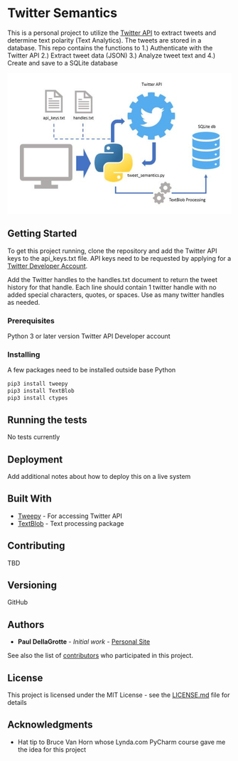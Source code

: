 # Twitter Semantics

This is a personal project to utilize the [Twitter API](https://developer.twitter.com/en/docs.html/) to extract tweets
and determine text polarity (Text Analytics). The tweets are stored in a database. This repo contains the
functions to 1.) Authenticate with the Twitter API 2.) Extract tweet data (JSON) 3.) Analyze tweet text and 4.) Create
and save to a SQLite database

<a href="https://github.com/pdellagrotte/TweetSemantics/blob/master/diagram.JPG"><img src="https://github.com/pdellagrotte/TweetSemantics/blob/master/diagram.JPG" title="Diagram" alt="Author:Paul DellaGrotte"></a>

## Getting Started

To get this project running, clone the repository and add the Twitter API keys to the api_keys.txt file. API keys need
to be requested by applying for a [Twitter Developer Account](https://developer.twitter.com/en/apply-for-access).

Add the Twitter handles to the handles.txt document to return the tweet history for that handle. Each line should
contain 1 twitter handle with no added special characters, quotes, or spaces. Use as many twitter handles as needed.

### Prerequisites

Python 3 or later version
Twitter API Developer account

### Installing

A few packages need to be installed outside base Python

```
pip3 install tweepy
pip3 install TextBlob
pip3 install ctypes
```


## Running the tests
No tests currently

## Deployment

Add additional notes about how to deploy this on a live system

## Built With

* [Tweepy](http://www.tweepy.org/) - For accessing Twitter API
* [TextBlob](https://textblob.readthedocs.io/en/dev/) - Text processing package

## Contributing

TBD

## Versioning

GitHub

## Authors

* **Paul DellaGrotte** - *Initial work* - [Personal Site](https://pdellagrotte.github.io/)

See also the list of [contributors](https://github.com/pdellagrotte/TweetSemantics/contributors) 
who participated in this project.

## License

This project is licensed under the MIT License - see the [LICENSE.md](LICENSE.md) file for details

## Acknowledgments

* Hat tip to Bruce Van Horn whose Lynda.com PyCharm course gave me the idea for this project